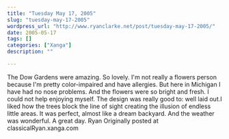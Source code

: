 ```yaml
---
title: "Tuesday May 17, 2005"
slug: "tuesday-may-17-2005"
wordpress_url: "http://www.ryanclarke.net/post/tuesday-may-17-2005/"
date: 2005-05-17
tags: []
categories: ["Xanga"]
description: ""

---
```


The Dow Gardens were amazing. So lovely. I'm not really a flowers person because I'm pretty color-impaired and have allergies. But here in Michigan I have had no nose problems. And the flowers were so bright and fresh. I could not help enjoying myself. The design was really good to: well laid out.I liked how the trees block the line of sight creating the illusion of endless little areas. It was perfect, almost like a dream backyard. And the weather was wonderful. A great day.
 Ryan
Originally posted at classicalRyan.xanga.com
